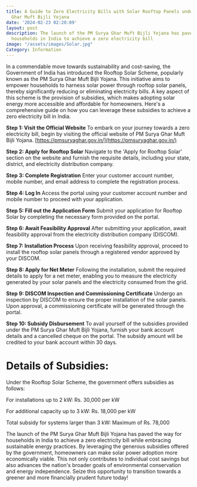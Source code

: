 ```yaml
---
title: A Guide to Zero Electricity Bills with Solar Rooftop Panels under the PM Surya
  Ghar Muft Bijli Yojana
date: '2024-02-23 02:20:09'
layout: post
description: The launch of the PM Surya Ghar Muft Bijli Yojana has paved the way for
  households in India to achieve a zero electricity bill
image: "/assets/images/Solar.jpg"
Category: Information
---
```


In a commendable move towards sustainability and cost-saving, the Government of India has introduced the Rooftop Solar Scheme, popularly known as the PM Surya Ghar Muft Bijli Yojana. This initiative aims to empower households to harness solar power through rooftop solar panels, thereby significantly reducing or eliminating electricity bills. A key aspect of this scheme is the provision of subsidies, which makes adopting solar energy more accessible and affordable for homeowners. Here's a comprehensive guide on how you can leverage these subsidies to achieve a zero electricity bill in India.

**Step 1: Visit the Official Website**
To embark on your journey towards a zero electricity bill, begin by visiting the official website of PM Surya Ghar Muft Bijli Yojana.
[https://pmsuryaghar.gov.in/](https://pmsuryaghar.gov.in/)

**Step 2: Apply for Rooftop Solar**
Navigate to the 'Apply for Rooftop Solar' section on the website and furnish the requisite details, including your state, district, and electricity distribution company.

**Step 3: Complete Registration**
Enter your customer account number, mobile number, and email address to complete the registration process.

**Step 4: Log In**
Access the portal using your customer account number and mobile number to proceed with your application.

**Step 5: Fill out the Application Form**
Submit your application for Rooftop Solar by completing the necessary form provided on the portal.

**Step 6: Await Feasibility Approval**
After submitting your application, await feasibility approval from the electricity distribution company (DISCOM).

**Step 7: Installation Process**
Upon receiving feasibility approval, proceed to install the rooftop solar panels through a registered vendor approved by your DISCOM.

**Step 8: Apply for Net Meter**
Following the installation, submit the required details to apply for a net meter, enabling you to measure the electricity generated by your solar panels and the electricity consumed from the grid.

**Step 9: DISCOM Inspection and Commissioning Certificate**
Undergo an inspection by DISCOM to ensure the proper installation of the solar panels. Upon approval, a commissioning certificate will be generated through the portal.

**Step 10: Subsidy Disbursement**
To avail yourself of the subsidies provided under the PM Surya Ghar Muft Bijli Yojana, furnish your bank account details and a cancelled cheque on the portal. The subsidy amount will be credited to your bank account within 30 days.

# **Details of Subsidies:**
Under the Rooftop Solar Scheme, the government offers subsidies as follows:

For installations up to 2 kW: Rs. 30,000 per kW

For additional capacity up to 3 kW: Rs. 18,000 per kW

Total subsidy for systems larger than 3 kW: Maximum of Rs. 78,000


The launch of the PM Surya Ghar Muft Bijli Yojana has paved the way for households in India to achieve a zero electricity bill while embracing sustainable energy practices. By leveraging the generous subsidies offered by the government, homeowners can make solar power adoption more economically viable. This not only contributes to individual cost savings but also advances the nation's broader goals of environmental conservation and energy independence. Seize this opportunity to transition towards a greener and more financially prudent future today!
